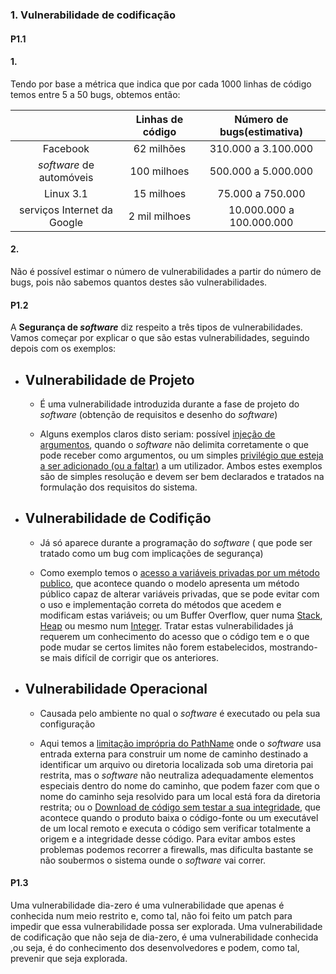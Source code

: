 
### 1. Vulnerabilidade de codificação

#### P1.1

#### 1.

Tendo por base a métrica que indica que por cada 1000 linhas de código temos entre 5 a 50 bugs, obtemos então:

|  							| Linhas de código 	|	Número de bugs(estimativa)	|
|:-------:|:-----:|:-----:|
|Facebook       			|  62 milhões   	|	310.000 a 3.100.000			|
|*software* de automóveis     |	100 milhoes    	|	500.000 a 5.000.000			|
|Linux 3.1         			|  15 milhoes   	|	75.000 a 750.000			|
|serviços Internet da Google|	2 mil milhoes  	|	10.000.000 a 100.000.000	|

#### 2.

Não é possível estimar o número de vulnerabilidades a partir do número de bugs, pois não sabemos quantos destes são vulnerabilidades.

#### P1.2
A **Segurança de *software*** diz respeito a três tipos de vulnerabilidades.
Vamos começar por explicar o que são estas vulnerabilidades, seguindo depois com os exemplos:

- Vulnerabilidade de Projeto
	- 
	- É uma vulnerabilidade introduzida durante a fase de projeto do *software* (obtenção de requisitos e desenho do *software*)
	
	- Alguns exemplos claros disto seriam: possível [injeção de argumentos](https://cwe.mitre.org/data/definitions/20.html), quando o *software* não delimita corretamente o que pode receber como argumentos, ou um simples [privilégio que esteja a ser adicionado (ou a faltar)](https://cwe.mitre.org/data/definitions/250.html) a um utilizador. Ambos estes exemplos são de simples resolução e devem ser bem declarados e tratados na formulação dos requisitos do sistema.

- Vulnerabilidade de Codifição
	- 
	- Já só aparece durante a programação do *software* ( que pode ser tratado como um bug com implicações de segurança)
	
	- Como exemplo temos o [acesso a variáveis privadas por um método publico](https://cwe.mitre.org/data/definitions/767.html), que acontece quando o modelo apresenta um método público capaz de alterar variáveis privadas, que se pode evitar com o uso e implementação correta do métodos que acedem e modificam estas variáveis; ou um Buffer Overflow, quer numa [Stack](https://cwe.mitre.org/data/definitions/121.html), [Heap](https://cwe.mitre.org/data/definitions/122.html) ou mesmo num [Integer](https://cwe.mitre.org/data/definitions/680.html). Tratar estas vulnerabilidades já requerem um conhecimento do acesso que o código tem e o que pode mudar se certos limites não forem estabelecidos, mostrando-se mais difícil de corrigir que os anteriores.

- Vulnerabilidade Operacional
	-
	- Causada pelo ambiente no qual o *software* é executado ou pela sua configuração
	
	-  Aqui temos a [limitação imprópria do PathName](https://cwe.mitre.org/data/definitions/22.html) onde o *software* usa entrada externa para construir um nome de caminho destinado a identificar um arquivo ou diretoria localizada sob uma diretoria pai restrita, mas o *software* não neutraliza adequadamente elementos especiais dentro do nome do caminho, que podem fazer com que o nome do caminho seja resolvido para um local está fora da diretoria restrita; ou o [Download de código sem testar a sua integridade](https://cwe.mitre.org/data/definitions/494.html), que acontece quando o produto baixa o código-fonte ou um executável de um local remoto e executa o código sem verificar totalmente a origem e a integridade desse código. Para evitar ambos estes problemas podemos recorrer a firewalls, mas dificulta bastante se não soubermos o sistema ounde o *software* vai correr.

#### P1.3

Uma vulnerabilidade dia-zero é uma vulnerabilidade que apenas é conhecida num meio restrito e, como tal, não foi feito um patch para impedir que essa vulnerabilidade possa ser explorada. Uma vulnerabilidade de codificação que não seja de dia-zero, é uma vulnerabilidade conhecida ,ou seja, é do conhecimento dos desenvolvedores e podem, como tal, prevenir que seja explorada.
